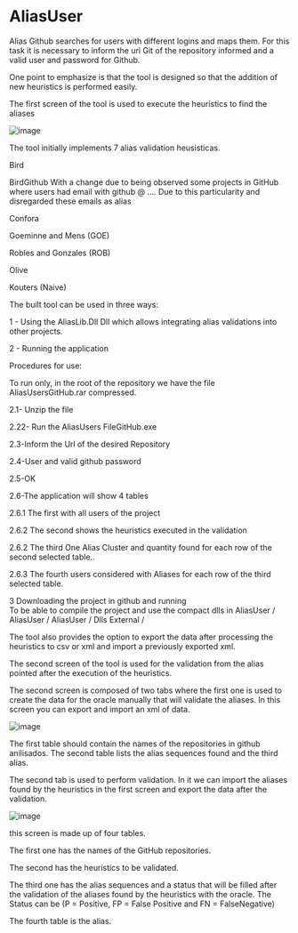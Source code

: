 # AliasUser


Alias Github searches for users with different logins and maps them. For this task it is necessary to inform the uri Git of the repository informed and a valid user and password for Github.

One point to emphasize is that the tool is designed so that the addition of new heuristics is performed easily.

The first screen of the tool is used to execute the heuristics to find the aliases

![image](https://user-images.githubusercontent.com/31331474/32660737-26fbc81e-c60b-11e7-9ffd-fe4905867e3d.png)


The tool initially implements 7 alias validation heusisticas.

Bird

BirdGithub
  With a change due to being observed some projects in GitHub where users had email with github @ ....
  Due to this particularity and disregarded these emails as alias

Confora

Goeminne and Mens (GOE)

Robles and Gonzales (ROB)

Olive

Kouters (Naive)

The built tool can be used in three ways:

1 - Using the AliasLib.Dll Dll which allows integrating alias validations into other projects.

2 - Running the application

Procedures for use:

To run only, in the root of the repository we have the file AliasUsersGitHub.rar compressed.

2.1- Unzip the file

2.22- Run the AliasUsers FileGitHub.exe

2.3-Inform the Url of the desired Repository

2.4-User and valid github password

2.5-OK

2.6-The application will show 4 tables

  2.6.1 The first with all users of the project
  
  2.6.2 The second shows the heuristics executed in the validation
  
  2.6.2 The third One Alias Cluster and quantity found for each row of the second selected table..
  
  2.6.3 The fourth users considered with Aliases for each row of the third selected table.
  
3 Downloading the project in github and running  
To be able to compile the project and use the compact dlls in AliasUser / AliasUser / AliasUser / Dlls External /

The tool also provides the option to export the data after processing the heuristics to csv or xml and import a previously exported xml.

The second screen of the tool is used for the validation from the alias pointed after the execution of the heuristics.

The second screen is composed of two tabs where the first one is used to create the data for the oracle manually that will validate the aliases. In this screen you can export and import an xml of data.

![image](https://user-images.githubusercontent.com/31331474/32661222-3e011508-c60d-11e7-8948-b2c94a51632e.png)

The first table should contain the names of the repositories in github anilisados. The second table lists the alias sequences found and the third alias.

The second tab is used to perform validation. In it we can import the aliases found by the heuristics in the first screen and export the data after the validation.

![image](https://user-images.githubusercontent.com/31331474/32661628-c9ffcecc-c60e-11e7-9074-df92b336c684.png)

this screen is made up of four tables.

The first one has the names of the GitHub repositories.

The second has the heuristics to be validated.

The third one has the alias sequences and a status that will be filled after the validation of the aliases found by the heuristics with the oracle. The Status can be (P = Positive, FP = False Positive and FN = FalseNegative)

The fourth table is the alias.

